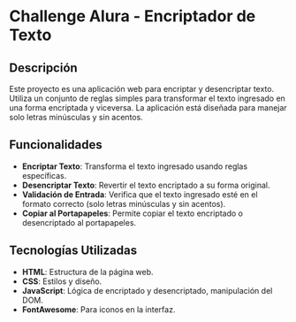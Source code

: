 
# Challenge Alura - Encriptador de Texto

## Descripción

Este proyecto es una aplicación web para encriptar y desencriptar texto. Utiliza un conjunto de reglas simples para transformar el texto ingresado en una forma encriptada y viceversa. La aplicación está diseñada para manejar solo letras minúsculas y sin acentos.

## Funcionalidades

- **Encriptar Texto**: Transforma el texto ingresado usando reglas específicas.
- **Desencriptar Texto**: Revertir el texto encriptado a su forma original.
- **Validación de Entrada**: Verifica que el texto ingresado esté en el formato correcto (solo letras minúsculas y sin acentos).
- **Copiar al Portapapeles**: Permite copiar el texto encriptado o desencriptado al portapapeles.

## Tecnologías Utilizadas

- **HTML**: Estructura de la página web.
- **CSS**: Estilos y diseño.
- **JavaScript**: Lógica de encriptado y desencriptado, manipulación del DOM.
- **FontAwesome**: Para iconos en la interfaz.